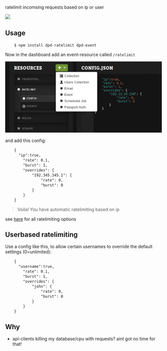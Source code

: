 ratelimit incomsing requests based on ip or user

<img src="https://media.giphy.com/media/GzS9F4X206zle/giphy.gif" width="150" style="width:150px"/>

## Usage 

		$ npm install dpd-ratelimit dpd-event

Now in the dashboard add an event-resource called `/ratelimit` 

<img src="https://raw.githubusercontent.com/coderofsalvation/dpd-ratelimit/master/screenshot.png"/>

and add this config:

		{
		  "ip":true,
			"rate": 0.1,
			"burst": 1,
			"overrides": {
				"192.345.345.1": {
					"rate": 0,
					"burst": 0
				}
			}
		}

> Voila! You have automatic ratelimiting based on ip

see [here](https://github.com/defunctzombie/ratelimit-middleware) for all ratelimiting options

## Userbased ratelimiting

Use a config like this, to allow certain usernames to override the default settings (0=unlimited):

		{
		  "username":true,
			"rate": 0.1,
			"burst": 1,
			"overrides": {
				"john": {
					"rate": 0,
					"burst": 0
				}
			}
		}

## Why 

* api-clients killing my database/cpu with requests? aint got no time for that!

